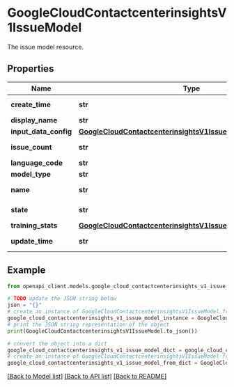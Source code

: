 # GoogleCloudContactcenterinsightsV1IssueModel

The issue model resource.

## Properties

Name | Type | Description | Notes
------------ | ------------- | ------------- | -------------
**create_time** | **str** | Output only. The time at which this issue model was created. | [optional] [readonly] 
**display_name** | **str** | The representative name for the issue model. | [optional] 
**input_data_config** | [**GoogleCloudContactcenterinsightsV1IssueModelInputDataConfig**](GoogleCloudContactcenterinsightsV1IssueModelInputDataConfig.md) |  | [optional] 
**issue_count** | **str** | Output only. Number of issues in this issue model. | [optional] [readonly] 
**language_code** | **str** | Language of the model. | [optional] 
**model_type** | **str** | Type of the model. | [optional] 
**name** | **str** | Immutable. The resource name of the issue model. Format: projects/{project}/locations/{location}/issueModels/{issue_model} | [optional] 
**state** | **str** | Output only. State of the model. | [optional] [readonly] 
**training_stats** | [**GoogleCloudContactcenterinsightsV1IssueModelLabelStats**](GoogleCloudContactcenterinsightsV1IssueModelLabelStats.md) |  | [optional] 
**update_time** | **str** | Output only. The most recent time at which the issue model was updated. | [optional] [readonly] 

## Example

```python
from openapi_client.models.google_cloud_contactcenterinsights_v1_issue_model import GoogleCloudContactcenterinsightsV1IssueModel

# TODO update the JSON string below
json = "{}"
# create an instance of GoogleCloudContactcenterinsightsV1IssueModel from a JSON string
google_cloud_contactcenterinsights_v1_issue_model_instance = GoogleCloudContactcenterinsightsV1IssueModel.from_json(json)
# print the JSON string representation of the object
print(GoogleCloudContactcenterinsightsV1IssueModel.to_json())

# convert the object into a dict
google_cloud_contactcenterinsights_v1_issue_model_dict = google_cloud_contactcenterinsights_v1_issue_model_instance.to_dict()
# create an instance of GoogleCloudContactcenterinsightsV1IssueModel from a dict
google_cloud_contactcenterinsights_v1_issue_model_from_dict = GoogleCloudContactcenterinsightsV1IssueModel.from_dict(google_cloud_contactcenterinsights_v1_issue_model_dict)
```
[[Back to Model list]](../README.md#documentation-for-models) [[Back to API list]](../README.md#documentation-for-api-endpoints) [[Back to README]](../README.md)


